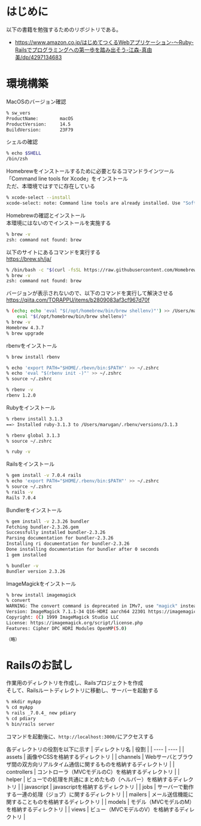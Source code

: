 # はじめに
以下の書籍を勉強するためのリポジトリである。
- https://www.amazon.co.jp/はじめてつくるWebアプリケーション-〜Ruby-Railsでプログラミングへの第一歩を踏み出そう-江森-真由美/dp/4297134683

# 環境構築
MacOSのバージョン確認
```sh
% sw_vers                                                      
ProductName:		macOS
ProductVersion:		14.5
BuildVersion:		23F79
```

シェルの確認
```sh
% echo $SHELL
/bin/zsh
```

Homebrewをインストールするために必要となるコマンドラインツール「Command line tools for Xcode」をインストール  
ただ、本環境ではすでに存在している
```sh
% xcode-select --install
xcode-select: note: Command line tools are already installed. Use "Software Update" in System Settings or the softwareupdate command line interface to install updates
```

Homebrewの確認とインストール  
本環境にはないのでインストールを実施する
```sh
% brew -v
zsh: command not found: brew
```
以下のサイトにあるコマンドを実行する  
https://brew.sh/ja/
```sh
% /bin/bash -c "$(curl -fsSL https://raw.githubusercontent.com/Homebrew/install/HEAD/install.sh)"
% brew -v
zsh: command not found: brew
```
バージョンが表示されないので、以下のコマンドを実行して解決させる  
https://qiita.com/TORAPPU/items/b2809083af3cf967d70f
```sh
% (echo; echo 'eval "$(/opt/homebrew/bin/brew shellenv)"') >> /Users/marugan/.zprofile
    eval "$(/opt/homebrew/bin/brew shellenv)"
% brew -v
Homebrew 4.3.7
% brew upgrade
```

rbenvをインストール
```sh
% brew install rbenv

% echo 'export PATH="$HOME/.rbevn/bin:$PATH"' >> ~/.zshrc
% echo 'eval "$(rbenv init -)"' >> ~/.zshrc
% source ~/.zshrc

% rbenv -v
rbenv 1.2.0
```

Rubyをインストール
```sh
% rbenv install 3.1.3
==> Installed ruby-3.1.3 to /Users/marugan/.rbenv/versions/3.1.3

% rbenv global 3.1.3
% source ~/.zshrc

% ruby -v
```

Railsをインストール
```sh
% gem install -v 7.0.4 rails
% echo 'export PATH="$HOME/.rbenv/bin:$PATH"' >> ~/.zshrc
% source ~/.zshrc
% rails -v                                               
Rails 7.0.4
```

Bundlerをインストール
```sh
% gem install -v 2.3.26 bundler
Fetching bundler-2.3.26.gem
Successfully installed bundler-2.3.26
Parsing documentation for bundler-2.3.26
Installing ri documentation for bundler-2.3.26
Done installing documentation for bundler after 0 seconds
1 gem installed

% bundler -v
Bundler version 2.3.26
```

ImageMagickをインストール
```sh
% brew install imagemagick
% convert
WARNING: The convert command is deprecated in IMv7, use "magick" instead of "convert" or "magick convert"
Version: ImageMagick 7.1.1-34 Q16-HDRI aarch64 22301 https://imagemagick.org
Copyright: (C) 1999 ImageMagick Studio LLC
License: https://imagemagick.org/script/license.php
Features: Cipher DPC HDRI Modules OpenMP(5.0) 

（略）
```

# Railsのお試し
作業用のディレクトリを作成し、Railsプロジェクトを作成  
そして、Railsルートディレクトリに移動し、サーバーを起動する
```sh
% mkdir myApp
% cd myApp
% rails _7.0.4_ new pdiary
% cd pdiary
% bin/rails server
```
コマンドを起動後に、`http://localhost:3000/`にアクセスする

各ディレクトリの役割を以下に示す
| ディレクトリ名 | 役割 |
| ---- | ---- |
| assets | 画像やCSSを格納するディレクトリ |
| channels | Webサーバとブラウザ間の双方向リアルタイム通信に関するものを格納するディレクトリ |
| controllers | コントローラ（MVCモデルのC）を格納するディレクトリ |
| helper | ビューでの処理を共通にまとめたもの（ヘルパー）を格納するディレクトリ |
| javascript | javascriptを格納するディレクトリ |
| jobs | サーバーで動作する一連の処理（ジョブ）に関するディレクトリ |
| mailers | メール送信機能に関することものを格納するディレクトリ |
| models | モデル（MVCモデルのM）を格納するディレクトリ |
| views | ビュー（MVCモデルのV）を格納するディレクトリ |

